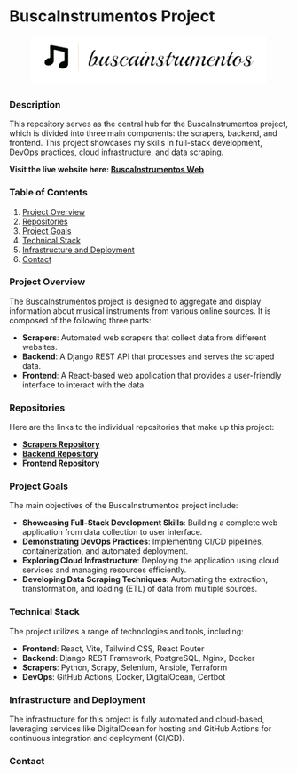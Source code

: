 # BuscaInstrumentos Project

<div align="center">
  <img src="https://github.com/jorgeiras/buscainstrumentos_central/blob/main/images/buscainstrumentoslogo.png" alt="scrapers Logo">
</div>

### Description
This repository serves as the central hub for the BuscaInstrumentos project, which is divided into three main components: the scrapers, backend, and frontend. This project showcases my skills in full-stack development, DevOps practices, cloud infrastructure, and data scraping.
  
**Visit the live website here: [BuscaInstrumentos Web](https://jorgeiras.github.io/buscainstrumentos_front)**

### Table of Contents
1. [Project Overview](#project-overview)
2. [Repositories](#repositories)
3. [Project Goals](#project-goals)
4. [Technical Stack](#technical-stack)
5. [Infrastructure and Deployment](#infrastructure-and-deployment)
6. [Contact](#contact)

### Project Overview
The BuscaInstrumentos project is designed to aggregate and display information about musical instruments from various online sources. It is composed of the following three parts:
- **Scrapers**: Automated web scrapers that collect data from different websites.
- **Backend**: A Django REST API that processes and serves the scraped data.
- **Frontend**: A React-based web application that provides a user-friendly interface to interact with the data.

### Repositories
Here are the links to the individual repositories that make up this project:
- **[Scrapers Repository](https://github.com/jorgeiras/buscainstrumentos_scrapers)**
- **[Backend Repository](https://github.com/jorgeiras/buscainstrumentos_back)**
- **[Frontend Repository](https://github.com/jorgeiras/buscainstrumentos_front)**

### Project Goals
The main objectives of the BuscaInstrumentos project include:
- **Showcasing Full-Stack Development Skills**: Building a complete web application from data collection to user interface.
- **Demonstrating DevOps Practices**: Implementing CI/CD pipelines, containerization, and automated deployment.
- **Exploring Cloud Infrastructure**: Deploying the application using cloud services and managing resources efficiently.
- **Developing Data Scraping Techniques**: Automating the extraction, transformation, and loading (ETL) of data from multiple sources.

### Technical Stack
The project utilizes a range of technologies and tools, including:
- **Frontend**: React, Vite, Tailwind CSS, React Router
- **Backend**: Django REST Framework, PostgreSQL, Nginx, Docker
- **Scrapers**: Python, Scrapy, Selenium, Ansible, Terraform
- **DevOps**: GitHub Actions, Docker, DigitalOcean, Certbot

### Infrastructure and Deployment
The infrastructure for this project is fully automated and cloud-based, leveraging services like DigitalOcean for hosting and GitHub Actions for continuous integration and deployment (CI/CD). 

  
### Contact


